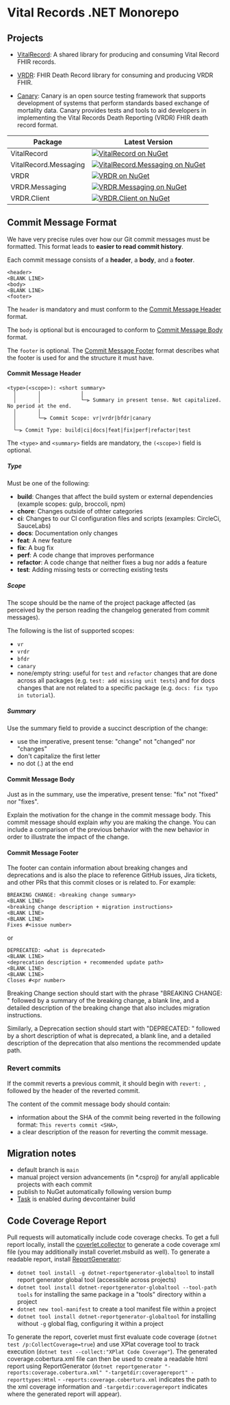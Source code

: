 # Vital Records .NET Monorepo

## Projects

- [VitalRecord](projects/VitalRecord): A shared library for producing and consuming Vital Record FHIR records.

- [VRDR](projects/VRDR): FHIR Death Record library for consuming and producing VRDR FHIR.
- [Canary](projects/Canary): Canary is an open source testing framework that supports development of systems that perform standards based exchange of mortality data. Canary provides tests and tools to aid developers in implementing the Vital Records Death Reporting (VRDR) FHIR death record format.


| Package         | Latest Version |
|----------------|-----|
| VitalRecord           | [![VitalRecord on NuGet](https://img.shields.io/nuget/v/VitalRecord?label=)](https://www.nuget.org/packages/VitalRecord/) |
| VitalRecord.Messaging | [![VitalRecord.Messaging on NuGet](https://img.shields.io/nuget/v/VitalRecord.Messaging?label=)](https://www.nuget.org/packages/VitalRecord.Messaging/) |
| VRDR                  | [![VRDR on NuGet](https://img.shields.io/nuget/v/VRDR?label=)](https://www.nuget.org/packages/VRDR/)    |
| VRDR.Messaging        | [![VRDR.Messaging on NuGet](https://img.shields.io/nuget/v/VRDR.Messaging?label=)](https://www.nuget.org/packages/VRDR.Messaging/)    |
| VRDR.Client           | [![VRDR.Client on NuGet](https://img.shields.io/nuget/v/VRDR.Client?label=)](https://www.nuget.org/packages/VRDR.Client/)    |

## <a name="commit"></a> Commit Message Format

We have very precise rules over how our Git commit messages must be formatted.
This format leads to **easier to read commit history**.

Each commit message consists of a **header**, a **body**, and a **footer**.


```
<header>
<BLANK LINE>
<body>
<BLANK LINE>
<footer>
```

The `header` is mandatory and must conform to the [Commit Message Header](#commit-header) format.

The `body` is optional but is encouraged to conform to [Commit Message Body](#commit-body) format.

The `footer` is optional. The [Commit Message Footer](#commit-footer) format describes what the footer is used for and the structure it must have.


#### <a name="commit-header"></a>Commit Message Header

```
<type>(<scope>): <short summary>
  │       │             │
  │       │             └─⫸ Summary in present tense. Not capitalized. No period at the end.
  │       │
  │       └─⫸ Commit Scope: vr|vrdr|bfdr|canary
  │
  └─⫸ Commit Type: build|ci|docs|feat|fix|perf|refactor|test
```

The `<type>` and `<summary>` fields are mandatory, the `(<scope>)` field is optional.


##### Type

Must be one of the following:

* **build**: Changes that affect the build system or external dependencies (example scopes: gulp, broccoli, npm)
* **chore**: Changes outside of othter categories
* **ci**: Changes to our CI configuration files and scripts (examples: CircleCi, SauceLabs)
* **docs**: Documentation only changes
* **feat**: A new feature
* **fix**: A bug fix
* **perf**: A code change that improves performance
* **refactor**: A code change that neither fixes a bug nor adds a feature
* **test**: Adding missing tests or correcting existing tests

##### Scope
The scope should be the name of the project package affected (as perceived by the person reading the changelog generated from commit messages).

The following is the list of supported scopes:

* `vr`
* `vrdr`
* `bfdr`
* `canary`
* none/empty string: useful for `test` and `refactor` changes that are done across all packages (e.g. `test: add missing unit tests`) and for docs changes that are not related to a specific package (e.g. `docs: fix typo in tutorial`).


##### Summary

Use the summary field to provide a succinct description of the change:

* use the imperative, present tense: "change" not "changed" nor "changes"
* don't capitalize the first letter
* no dot (.) at the end


#### <a name="commit-body"></a>Commit Message Body

Just as in the summary, use the imperative, present tense: "fix" not "fixed" nor "fixes".

Explain the motivation for the change in the commit message body. This commit message should explain _why_ you are making the change.
You can include a comparison of the previous behavior with the new behavior in order to illustrate the impact of the change.


#### <a name="commit-footer"></a>Commit Message Footer

The footer can contain information about breaking changes and deprecations and is also the place to reference GitHub issues, Jira tickets, and other PRs that this commit closes or is related to.
For example:

```
BREAKING CHANGE: <breaking change summary>
<BLANK LINE>
<breaking change description + migration instructions>
<BLANK LINE>
<BLANK LINE>
Fixes #<issue number>
```

or

```
DEPRECATED: <what is deprecated>
<BLANK LINE>
<deprecation description + recommended update path>
<BLANK LINE>
<BLANK LINE>
Closes #<pr number>
```

Breaking Change section should start with the phrase "BREAKING CHANGE: " followed by a summary of the breaking change, a blank line, and a detailed description of the breaking change that also includes migration instructions.

Similarly, a Deprecation section should start with "DEPRECATED: " followed by a short description of what is deprecated, a blank line, and a detailed description of the deprecation that also mentions the recommended update path.


### Revert commits

If the commit reverts a previous commit, it should begin with `revert: `, followed by the header of the reverted commit.

The content of the commit message body should contain:

- information about the SHA of the commit being reverted in the following format: `This reverts commit <SHA>`,
- a clear description of the reason for reverting the commit message.


## Migration notes

- default branch is `main`
- manual project version advancements (in *.csproj) for any/all applicable projects with each commit
- publish to NuGet automatically following version bump
- [Task](https://taskfile.dev/) is enabled during devcontainer build

## Code Coverage Report
Pull requests will automatically include code coverage checks. To get a full report locally, install the [coverlet.collector](https://github.com/coverlet-coverage/coverlet) to generate a code coverage xml file (you may additionally install coverlet.msbuild as well). To generate a readable report, install [ReportGenerator](https://github.com/danielpalme/ReportGenerator):

- `dotnet tool install -g dotnet-reportgenerator-globaltool` to install report generator global tool (accessible across projects)
- `dotnet tool install dotnet-reportgenerator-globaltool --tool-path tools` for installing the same package in a "tools" directory within a project
- `dotnet new tool-manifest` to create a tool manifest file within a project
- `dotnet tool install dotnet-reportgenerator-globaltool` for installing without `-g` global flag, configuring it within a project

To generate the report, coverlet must first evaluate code coverage (`dotnet test /p:CollectCoverage=true`) and use XPlat coverage tool to track execution (`dotnet test --collect:"XPlat Code Coverage"`). The generated coverage.cobertura.xml file can then be used to create a readable html report using ReportGenerator (`dotnet reportgenerator "-reports:coverage.cobertura.xml" "-targetdir:coveragereport" -reporttypes:Html` - `-reports:coverage.cobertura.xml` indicates the path to the xml coverage information and `-targetdir:coveragereport` indicates where the generated report will appear).